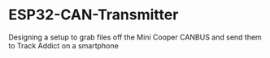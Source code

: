 # ESP32-CAN-Transmitter
Designing a setup to grab files off the Mini Cooper CANBUS and send them to Track Addict on a smartphone
